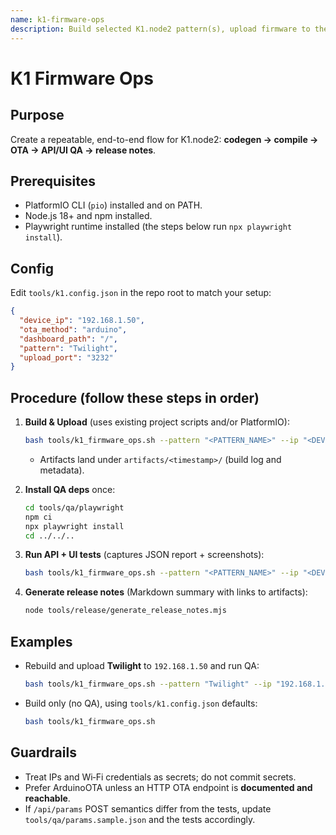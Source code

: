 ```yaml
---
name: k1-firmware-ops
description: Build selected K1.node2 pattern(s), upload firmware to the ESP32-S3 over LAN, verify the web API/UI, capture artifacts, and draft release notes.
---
```


# K1 Firmware Ops

## Purpose
Create a repeatable, end-to-end flow for K1.node2: **codegen → compile → OTA → API/UI QA → release notes**.

## Prerequisites
- PlatformIO CLI (`pio`) installed and on PATH.
- Node.js 18+ and npm installed.
- Playwright runtime installed (the steps below run `npx playwright install`).

## Config
Edit `tools/k1.config.json` in the repo root to match your setup:
```json
{
  "device_ip": "192.168.1.50",
  "ota_method": "arduino",
  "dashboard_path": "/",
  "pattern": "Twilight",
  "upload_port": "3232"
}
```

## Procedure (follow these steps in order)
1. **Build & Upload** (uses existing project scripts and/or PlatformIO):
   ```bash
   bash tools/k1_firmware_ops.sh --pattern "<PATTERN_NAME>" --ip "<DEVICE_IP>" --qa false
   ```
   - Artifacts land under `artifacts/<timestamp>/` (build log and metadata).

2. **Install QA deps** once:
   ```bash
   cd tools/qa/playwright
   npm ci
   npx playwright install
   cd ../../..
   ```

3. **Run API + UI tests** (captures JSON report + screenshots):
   ```bash
   bash tools/k1_firmware_ops.sh --pattern "<PATTERN_NAME>" --ip "<DEVICE_IP>" --qa true
   ```

4. **Generate release notes** (Markdown summary with links to artifacts):
   ```bash
   node tools/release/generate_release_notes.mjs
   ```

## Examples
- Rebuild and upload **Twilight** to `192.168.1.50` and run QA:
  ```bash
  bash tools/k1_firmware_ops.sh --pattern "Twilight" --ip "192.168.1.50" --qa true
  ```

- Build only (no QA), using `tools/k1.config.json` defaults:
  ```bash
  bash tools/k1_firmware_ops.sh
  ```

## Guardrails
- Treat IPs and Wi‑Fi credentials as secrets; do not commit secrets.
- Prefer ArduinoOTA unless an HTTP OTA endpoint is **documented and reachable**.
- If `/api/params` POST semantics differ from the tests, update `tools/qa/params.sample.json` and the tests accordingly.

